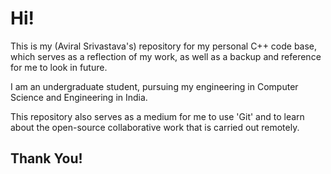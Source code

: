 # Hi!

This is my (Aviral Srivastava's) repository for my personal C++ code base, which serves as a reflection of my work, as well as a backup and reference for me to look in future.

I am an undergraduate student, pursuing my engineering in Computer Science and Engineering in India.

This repository also serves as a medium for me to use 'Git' and to learn about the open-source collaborative work that is carried out remotely.

## Thank You!
